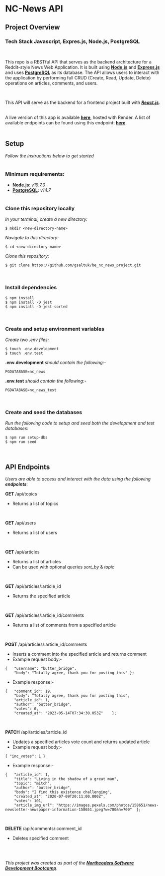 # NC-News API

## Project Overview
### **Tech Stack** Javascript, Expres.js, Node.js, PostgreSQL



<br/>

This repo is a RESTful API that serves as the backend architecture for a Reddit-style News Web Application. It is built using [**Node.js**](https://nodejs.org/) and [**Express.js**](https://expressjs.com/) and uses [**PostgreSQL**](https://www.postgresql.org/) as its database. The API allows users to interact with the application by performing full CRUD (Create, Read, Update, Delete) operations on articles, comments, and users.

<br/>

This API will serve as the backend for a frontend project built with [***React.js***](https://react.dev/).
<br/><br/>

A live version of this app is available [**here**](https://nc-news-gs.onrender.com/api), hosted with Render. A list of available endpoints can be found using this endpoint: [**here**](#api/getApi).
<br/><br/>



<!-- <br></br> -->

## **Setup**

*Follow the instructions below to get started*
<br></br>
### **Minimum requirements:**

- [**Node.js**](https://nodejs.org/en/download): *v19.7.0*
- [**PostgreSQL**](https://www.postgresql.org/download/): *v14.7*
<br></br>

### **Clone this repository locally**
*In your terminal, create a new directory:*
```
$ mkdir <new-directory-name>
```
*Navigate to this directory:*
```
$ cd <new-directory-name>
```
*Clone this repository:*
```
$ git clone https://github.com/gsaltuk/be_nc_news_project.git
```

<br>

### **Install dependencies**
```
$ npm install
$ npm install -D jest
$ npm install -D jest-sorted
```
<br>

### **Create and setup environment variables**
*Create two .env files:*
```
$ touch .env.development
$ touch .env.test
```
**.env.development** *should contain the following:-*
```
PGDATABASE=nc_news
```
**.env.test** *should contain the following:-*
```
PGDATABASE=nc_news_test
```
<br>

### **Create and seed the databases**
*Run the following code to setup and seed both the development and test databases:*
```
$ npm run setup-dbs
$ npm run seed
```
<br>
<a name="endpoints"></a>

## **API Endpoints**


*Users are able to access and interact with the data using the following **endpoints***:

**GET** /api/topics

- Returns a list of topics

<br/>


**GET** /api/users

- Returns a list of users

<br>

**GET** /api/articles

- Returns a list of articles
  <br>
- Can be used with optional queries _sort_by_ & _topic_

<br/>


**GET** /api/articles/:article_id

- Returns the specified article

<br/>

**GET** /api/articles/:article_id/comments

- Returns a list of comments from a specified article

<br/>

**POST** /api/articles/:article_id/comments

- Inserts a comment into the specified article and returns comment
- Example request body:-

```
{   "username": "butter_bridge",
    "body": "Totally agree, thank you for posting this" };
```

- Example response:-

```
{   "comment_id": 19,
    "body": "Totally agree, thank you for posting this",
    "article_id": 1,
    "author": "butter_bridge",
    "votes": 0,
    "created_at": "2023-05-14T07:34:30.053Z"    };
```

<br/>

**PATCH** /api/articles/:article_id

- Updates a specified articles vote count and returns updated article
- Example request body:-

```
{ "inc_votes": 1 }
```

- Example response:-

```
{   "article_id": 1,
    "title": "Living in the shadow of a great man",
    "topic": "mitch",
    "author": "butter_bridge",
    "body": "I find this existence challenging",
    "created_at": "2020-07-09T20:11:00.000Z",
    "votes": 101,
    "article_img_url": "https://images.pexels.com/photos/158651/news-newsletter-newspaper-information-158651.jpeg?w=700&h=700"  };
```

<br/>

**DELETE** /api/comments/:comment_id

- Deletes specified comment

<br/><br/>


*This project was created as part of the* [***Northcoders Software Development Bootcamp***](https://northcoders.com/our-courses/coding-bootcamp).
